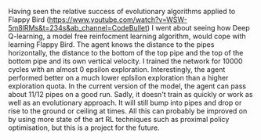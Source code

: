 Having seen the relative success of evolutionary algorithms applied to Flappy Bird (https://www.youtube.com/watch?v=WSW-5m8lRMs&t=234s&ab_channel=CodeBullet) I went about seeing how Deep Q-learning, a model free reinfocment 
learning algorithm, would cope with learning Flappy Bird. The agent knows the distance to the pipes horizontally, the distance to the bottom of the top pipe and the top of the bottom pipe and its own vertical velocity. 
I trained the network for 10000 cycles with an almost 0 epsilon exploration. Interestingly, the agent performed better on a much lower eplsilon exploration than a higher exploration quota. 
In the current version of the model, the agent can pass about 11/12 pipes on a good run. Sadly, it doesn't train as quickly or work as well as an evolutionary approach. 
It will still bump into pipes and drop or rise to the ground or ceiling at times. All this can probably be improved on by using more state of the art RL techniques such as proximal policy optimisation, but this is a project for the future. 
